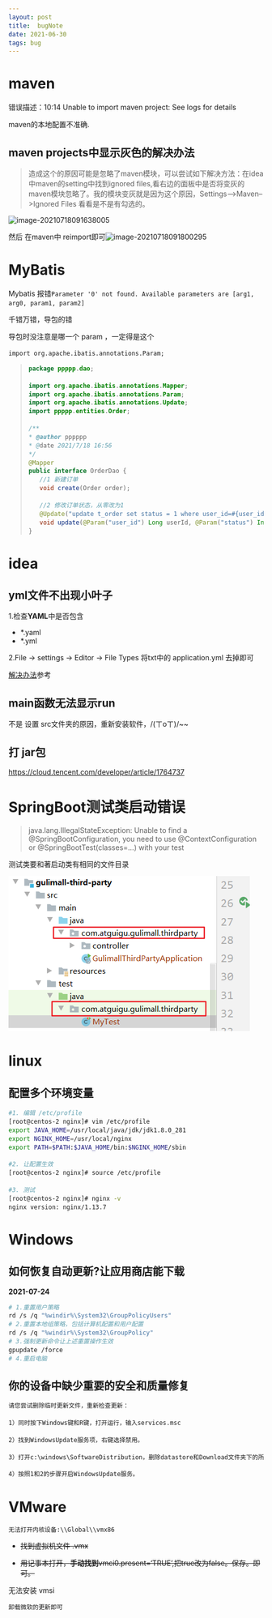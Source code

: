 ```yaml
---
layout: post 
title:  bugNote
date: 2021-06-30
tags: bug
---
```




# maven

错误描述：10:14	Unable to import maven project: See logs for details

maven的本地配置不准确.

## maven projects中显示灰色的解决办法

> 造成这个的原因可能是忽略了maven模块，可以尝试如下解决方法：在idea中maven的setting中找到ignored files,看右边的面板中是否将变灰的maven模块忽略了。我的模块变灰就是因为这个原因，Settings–>Maven–>Ignored Files 看看是不是有勾选的。

![image-20210718091638005](D:\MyJava\Blog\u19900101.github.io\blogimg\bug\image-20210718091638005.png)

然后 在maven中 reimport即可![image-20210718091800295](D:\MyJava\Blog\u19900101.github.io\blogimg\bug\image-20210718091800295.png)

# MyBatis

Mybatis 报错`Parameter '0' not found. Available parameters are [arg1, arg0, param1, param2]`

千错万错，导包的错

导包时没注意是哪一个 param ，一定得是这个

`import org.apache.ibatis.annotations.Param;`

>```java
>package ppppp.dao;
>
>import org.apache.ibatis.annotations.Mapper;
>import org.apache.ibatis.annotations.Param;
>import org.apache.ibatis.annotations.Update;
>import ppppp.entities.Order;
>
>/**
> * @author pppppp
> * @date 2021/7/18 16:56
> */
>@Mapper
>public interface OrderDao {
>    //1 新建订单
>    void create(Order order);
>
>    //2 修改订单状态，从零改为1
>    @Update("update t_order set status = 1 where user_id=#{user_id} and status = #{status};")
>    void update(@Param("user_id") Long userId, @Param("status") Integer status);
>}
>```















# idea

## yml文件不出现小叶子

1.检查**YAML**中是否包含

- *.yaml
- *.yml

2.File -> settings -> Editor -> File Types  将txt中的 application.yml 去掉即可

[解决办法](https://www.codenong.com/cs105599707/)参考

## main函数无法显示run

不是 设置 src文件夹的原因，重新安装软件，/(ㄒoㄒ)/~~



## 打 jar包

https://cloud.tencent.com/developer/article/1764737



# SpringBoot测试类启动错误

>  java.lang.IllegalStateException: Unable to find a @SpringBootConfiguration, you need to use @ContextConfiguration or @SpringBootTest(classes=...) with your test

测试类要和著启动类有相同的文件目录

![image-20210730160918661](../blogimg/bug/image-20210730160918661.png)







# linux

## 配置多个环境变量

```bash
#1. 编辑 /etc/profile
[root@centos-2 nginx]# vim /etc/profile
export JAVA_HOME=/usr/local/java/jdk/jdk1.8.0_281
export NGINX_HOME=/usr/local/nginx
export PATH=$PATH:$JAVA_HOME/bin:$NGINX_HOME/sbin

#2. 让配置生效
[root@centos-2 nginx]# source /etc/profile  

#3. 测试
[root@centos-2 nginx]# nginx -v
nginx version: nginx/1.13.7
```

# Windows

## 如何恢复自动更新?让应用商店能下载

**2021-07-24**

```bash
# 1.重置用户策略
rd /s /q "%windir%\System32\GroupPolicyUsers"
# 2.重置本地组策略，包括计算机配置和用户配置
rd /s /q "%windir%\System32\GroupPolicy"
# 3.强制更新命令让上述重置操作生效
gpupdate /force
# 4.重启电脑
```



## 你的设备中缺少重要的安全和质量修复

```bash
请您尝试删除临时更新文件，重新检查更新：

1）同时按下Windows键和R键，打开运行，输入services.msc    

2）找到WindowsUpdate服务项，右键选择禁用。

3）打开c:\windows\SoftwareDistribution，删除datastore和Download文件夹下的所有文件，然后将SoftwareDistribution文件夹重命名为SoftwareDistribution.old。

4）按照1和2的步骤开启WindowsUpdate服务。
```



# VMware

```
无法打开内核设备:\\Global\\vmx86
```

- ~~找到虚拟机文件  .vmx~~

- ~~用记事本打开，**手动找到**vmci0.present=‘TRUE’,把true改为false。保存。即可。~~

无法安装 vmsi

```
卸载微软的更新即可
```



















